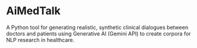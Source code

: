 # AiMedTalk
A Python tool for generating realistic, synthetic clinical dialogues between doctors and patients using Generative AI (Gemini API) to create corpora for NLP research in healthcare.
